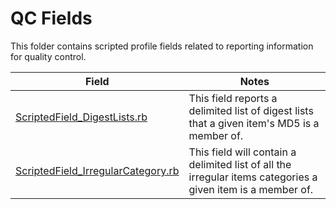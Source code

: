 QC Fields
============================

This folder contains scripted profile fields related to reporting information for quality control.

| Field | Notes |
|-------|-------|
| [ScriptedField_DigestLists.rb](https://github.com/Nuix/Scripted-Metadata-Profile-Fields/blob/master/Ruby/QC/ScriptedField_DigestLists.rb) | This field reports a delimited list of digest lists that a given item's MD5 is a member of.|
| [ScriptedField_IrregularCategory.rb](https://github.com/Nuix/Scripted-Metadata-Profile-Fields/blob/master/Ruby/QC/ScriptedField_IrregularCategory.rb) | This field will contain a delimited list of all the irregular items categories a given item is a member of.|
